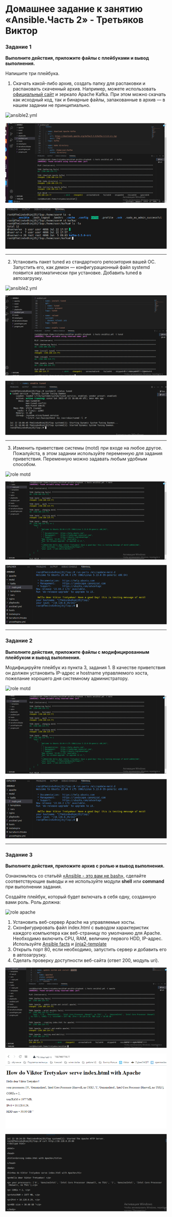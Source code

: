 # Домашнее задание к занятию «Ansible.Часть 2» - Третьяков Виктор

### Задание 1

**Выполните действия, приложите файлы с плейбуками и вывод выполнения.**

Напишите три плейбука. 

1. Скачать какой-либо архив, создать папку для распаковки и распаковать скаченный архив. Например, можете использовать [официальный сайт](https://kafka.apache.org/downloads) и зеркало Apache Kafka. При этом можно скачать как исходный код, так и бинарные файлы, запакованные в архив — в нашем задании не принципиально.

![ansible2.yml](https://github.com/ViktorTre/Netology/tree/main/cicd/ansible_2/ansible2.yml)

![playbook kafka](/cicd/ansible_2/kafka.png)

![kafka](/cicd/ansible_2/kafka2.png)

---

2. Установить пакет tuned из стандартного репозитория вашей ОС. Запустить его, как демон — конфигурационный файл systemd появится автоматически при установке. Добавить tuned в автозагрузку.

![ansible2.yml](https://github.com/ViktorTre/Netology/tree/main/cicd/ansible_2/ansible2.yml)

![playbook tuned](/cicd/ansible_2/tuned.png)

![tuned](/cicd/ansible_2/tuned2.png)

---

3. Изменить приветствие системы (motd) при входе на любое другое. Пожалуйста, в этом задании используйте переменную для задания приветствия. Переменную можно задавать любым удобным способом.

![role motd](https://github.com/ViktorTre/Netology/tree/main/cicd/ansible_2/motd)

![playbook motd](/cicd/ansible_2/motd1.png)

![motd](/cicd/ansible_2/motd2.png)

---

### Задание 2

**Выполните действия, приложите файлы с модифицированным плейбуком и вывод выполнения.** 

Модифицируйте плейбук из пункта 3, задания 1. В качестве приветствия он должен установить IP-адрес и hostname управляемого хоста, пожелание хорошего дня системному администратору. 

![role motd](https://github.com/ViktorTre/Netology/tree/main/cicd/ansible_2/motd)

![playbook motd](/cicd/ansible_2/motd1.png)

![motd](/cicd/ansible_2/motd2.png)

---

### Задание 3

**Выполните действия, приложите архив с ролью и вывод выполнения.**

Ознакомьтесь со статьёй [«Ansible - это вам не bash»](https://habr.com/ru/post/494738/), сделайте соответствующие выводы и не используйте модули **shell** или **command** при выполнении задания.

Создайте плейбук, который будет включать в себя одну, созданную вами роль. Роль должна:

![role apache](https://github.com/ViktorTre/Netology/tree/main/cicd/ansible_2/apache)

1. Установить веб-сервер Apache на управляемые хосты.
2. Сконфигурировать файл index.html c выводом характеристик каждого компьютера как веб-страницу по умолчанию для Apache. Необходимо включить CPU, RAM, величину первого HDD, IP-адрес. Используйте [Ansible facts](https://docs.ansible.com/ansible/latest/playbook_guide/playbooks_vars_facts.html) и [jinja2-template](https://linuxways.net/centos/how-to-use-the-jinja2-template-in-ansible/)
3. Открыть порт 80, если необходимо, запустить сервер и добавить его в автозагрузку.
4. Сделать проверку доступности веб-сайта (ответ 200, модуль uri).

![playbook apache](/cicd/ansible_2/apache1.png)

![external apache](/cicd/ansible_2/apache2.png)

![internal apache](/cicd/ansible_2/apache3.png)
